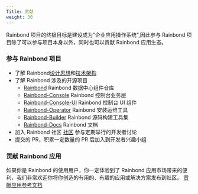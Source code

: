 ```yaml
---
Title: 贡献
weight: 30
---
```


Rainbond 项目的终极目标是建设成为"企业应用操作系统",因此参与 Rainbond 项目除了可以参与项目本身以外，同时也可以贡献 Rainbond 应用生态。

### 参与 Rainbond 项目

- 了解 Rainbond[设计思想](../../quick-start/architecture/design-concept)和[技术架构](../../quick-start/architecture)
- 了解 Rainbond 涉及的开源项目
  - [Rainbond](https://github.com/goodrain/rainbond) Rainbond 数据中心组件仓库
  - [Rainbond-Console](https://github.com/goodrain/rainbond-console) Rainbond 控制台业务层
  - [Rainbond-Console-UI](https://github.com/goodrain/rainbond-ui) Rainbond 控制台 UI 组件
  - [Rainbond-Operator](https://github.com/goodrain/rainbond-operator) Rainbond 安装运维工具
  - [Rainbond-Builder](https://github.com/goodrain/builder) Rainbond 源码构建工具集
  - [Rainbond-Docs](https://github.com/goodrain/rainbond-docs) Rainbond 文档
- 加入 Rainbond 社区 [社区](https://t.goodrain.com) 参与定期举行的开发者讨论
- 提交的 PR，积累一定数量的 PR 后加入到开发者兴趣小组

### 贡献 Rainbond 应用

如果你是 Rainbond 的使用用户，你一定体验到了 Rainbond 应用市场带来的便利，我们非常欢迎你将你创造的有用的、有趣的应用或解决方案发布到社区。
[贡献应用参考文档](http://t.goodrain.com/t/rainbond/486)
